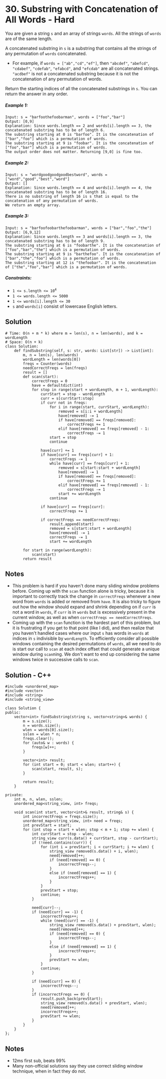 # 30. Substring with Concatenation of All Words - Hard

You are given a string `s` and an array of strings `words`. All the strings of `words` are of the same length.

A concatenated substring in `s` is a substring that contains all the strings of any permutation of `words` concatenated.

- For example, if `words = ["ab","cd","ef"]`, then `"abcdef"`, `"abefcd"`, `"cdabef"`, `"cdefab"`, `"efabcd"`, and `"efcdab"` are all concatenated strings. `"acdbef"` is not a concatenated substring because it is not the concatenation of any permutation of words.

Return the starting indices of all the concatenated substrings in `s`. You can return the answer in any order.

##### Example 1:

```
Input: s = "barfoothefoobarman", words = ["foo","bar"]
Output: [0,9]
Explanation: Since words.length == 2 and words[i].length == 3, the concatenated substring has to be of length 6.
The substring starting at 0 is "barfoo". It is the concatenation of ["bar","foo"] which is a permutation of words.
The substring starting at 9 is "foobar". It is the concatenation of ["foo","bar"] which is a permutation of words.
The output order does not matter. Returning [9,0] is fine too.
```

##### Example 2:

```
Input: s = "wordgoodgoodgoodbestword", words = ["word","good","best","word"]
Output: []
Explanation: Since words.length == 4 and words[i].length == 4, the concatenated substring has to be of length 16.
There is no substring of length 16 is s that is equal to the concatenation of any permutation of words.
We return an empty array.
```

##### Example 3:

```
Input: s = "barfoofoobarthefoobarman", words = ["bar","foo","the"]
Output: [6,9,12]
Explanation: Since words.length == 3 and words[i].length == 3, the concatenated substring has to be of length 9.
The substring starting at 6 is "foobarthe". It is the concatenation of ["foo","bar","the"] which is a permutation of words.
The substring starting at 9 is "barthefoo". It is the concatenation of ["bar","the","foo"] which is a permutation of words.
The substring starting at 12 is "thefoobar". It is the concatenation of ["the","foo","bar"] which is a permutation of words.
```

##### Constraints:

- <code>1 <= s.length <= 10<sup>4</sup></code>
- `1 <= words.length <= 5000`
- `1 <= words[i].length <= 30`
- `s` and `words[i]` consist of lowercase English letters.

## Solution

```
# Time: O(n + m * k) where m = len(s), n = len(words), and k = wordLength
# Space: O(n + k)
class Solution:
    def findSubstring(self, s: str, words: List[str]) -> List[int]:
        m, n = len(s), len(words)
        wordLength = len(words[0])
        freqs = Counter(words)
        needCorrectFreqs = len(freqs)
        result = []
        def scan(start):
            correctFreqs = 0
            have = defaultdict(int)
            for stop in range(start + wordLength, m + 1, wordLength):
                currStart = stop - wordLength
                curr = s[currStart:stop]
                if curr not in freqs:
                    for i in range(start, currStart, wordLength):
                        removed = s[i:i + wordLength]
                        have[removed] -= 1
                        if have[removed] == freqs[removed]:
                            correctFreqs += 1
                        elif have[removed] == freqs[removed] - 1:
                            correctFreqs -= 1
                    start = stop
                    continue
                
                have[curr] += 1
                if have[curr] == freqs[curr] + 1:
                    correctFreqs -= 1
                    while have[curr] == freqs[curr] + 1:
                        removed = s[start:start + wordLength]
                        have[removed] -= 1
                        if have[removed] == freqs[removed]:
                            correctFreqs += 1
                        elif have[removed] == freqs[removed] - 1:
                            correctFreqs -= 1
                        start += wordLength
                    continue
                        
                if have[curr] == freqs[curr]:
                    correctFreqs += 1
                
                if correctFreqs == needCorrectFreqs:
                    result.append(start)
                    removed = s[start:start + wordLength]
                    have[removed] -= 1
                    correctFreqs -= 1
                    start += wordLength
            
        for start in range(wordLength):
            scan(start)
        return result
```

## Notes
- This problem is hard if you haven't done many sliding window problems before. Coming up with the `scan` function alone is tricky, because it is important to correctly track the change in `correctFreqs` whenever a new word from `words` is added or removed from `have`. It is also tricky to figure out how the window should expand and shrink depending on if `curr` is not a word in `words`, if `curr` is in `words` but is excessively present in the current window, as well as when `correctFreqs == needCorrectFreqs`.
- Coming up with the `scan` function is the hardest part of this problem, but it is frustrating if you get to that point (like I did), and then realize that you haven't handled cases where our input `s` has words in `words` at indices in `s` indivisible by `wordLength`. To efficiently consider all possible windows containing the desired permutations of `words`, all we need to do is start our call to `scan` at each index offset that could generate a unique window during `scan`ning. We don't want to end up considering the same windows twice in successive calls to `scan`.

## Solution - C++

```
#include <unordered_map>
#include <vector>
#include <string>
#include <string_view>

class Solution {
public:
    vector<int> findSubstring(string s, vector<string>& words) {
        m = s.size();
        n = words.size();
        wlen = words[0].size();
        sslen = wlen * n;
        freqs.clear();
        for (auto& w : words) {
            freqs[w]++;
        }

        vector<int> result;
        for (int start = 0; start < wlen; start++) {
            scan(start, result, s);
        }

        return result;
    }

private:
    int m, n, wlen, sslen;
    unordered_map<string_view, int> freqs;

    void scan(int start, vector<int>& result, string& s) {
        int incorrectFreqs = freqs.size();
        unordered_map<string_view, int> need = freqs;
        int prevStart = start;
        for (int stop = start + wlen; stop < m + 1; stop += wlen) {
            int currStart = stop - wlen;
            string_view curr(s.data() + currStart, stop - currStart);
            if (!need.contains(curr)) {
                for (int i = prevStart; i < currStart; i += wlen) {
                    string_view removed(s.data() + i, wlen);
                    need[removed]++;
                    if (need[removed] == 0) {
                        incorrectFreqs--;
                    }
                    else if (need[removed] == 1) {
                        incorrectFreqs++;
                    }
                }
                prevStart = stop;
                continue;
            }

            need[curr]--;
            if (need[curr] == -1) {
                incorrectFreqs++;
                while (need[curr] == -1) {
                    string_view removed(s.data() + prevStart, wlen);
                    need[removed]++;
                    if (need[removed] == 0) {
                        incorrectFreqs--;
                    }
                    else if (need[removed] == 1) {
                        incorrectFreqs++;
                    }
                    prevStart += wlen;
                }
                continue;
            }

            if (need[curr] == 0) {
                incorrectFreqs--;
            }
            if (incorrectFreqs == 0) {
                result.push_back(prevStart);
                string_view removed(s.data() + prevStart, wlen);
                need[removed]++;
                incorrectFreqs++;
                prevStart += wlen;
            }
        }
    }
};
```

## Notes
- 12ms first sub, beats 99%
- Many non-official solutions say they use correct sliding window technique, when in fact they do not.
